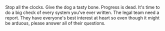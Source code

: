 Stop all the clocks. Give the dog a tasty bone. Progress is dead. It's time to do a big check of every system you've ever written. The legal team need a report. They have everyone's best interest at heart so even though it might be arduous, please answer all of their questions.